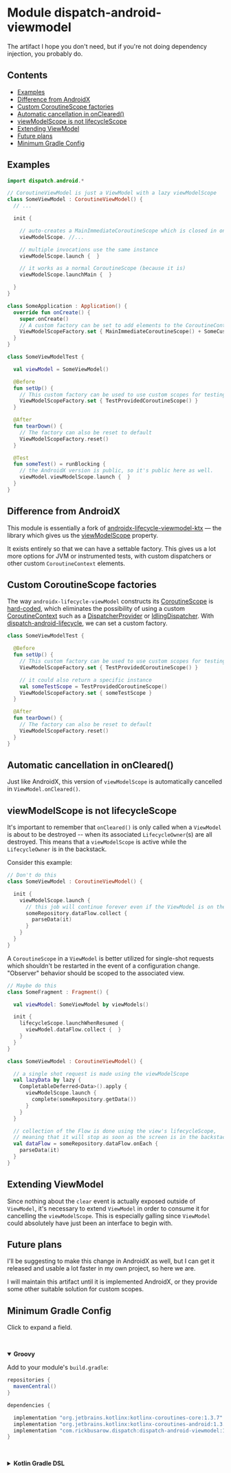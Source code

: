 # Module dispatch-android-viewmodel

The artifact I hope you don't need, but if you're not doing dependency injection, you probably do.
## Contents
<!--- TOC -->

* [Examples](#examples)
* [Difference from AndroidX](#difference-from-androidx)
* [Custom CoroutineScope factories](#custom-coroutinescope-factories)
* [Automatic cancellation in onCleared()](#automatic-cancellation-in-oncleared)
* [viewModelScope is not lifecycleScope](#viewmodelscope-is-not-lifecyclescope)
* [Extending ViewModel](#extending-viewmodel)
* [Future plans](#future-plans)
* [Minimum Gradle Config](#minimum-gradle-config)

<!--- END -->
## Examples

```Kotlin
import dispatch.android.*

// CoroutineViewModel is just a ViewModel with a lazy viewModelScope
class SomeViewModel : CoroutineViewModel() {
  // ...

  init {

    // auto-creates a MainImmediateCoroutineScope which is closed in onCleared()
    viewModelScope. //...

    // multiple invocations use the same instance
    viewModelScope.launch {  }

    // it works as a normal CoroutineScope (because it is)
    viewModelScope.launchMain {  }

  }
}

class SomeApplication : Application() {
  override fun onCreate() {
    super.onCreate()
    // A custom factory can be set to add elements to the CoroutineContext
    ViewModelScopeFactory.set { MainImmediateCoroutineScope() + SomeCustomElement() }
  }
}

class SomeViewModelTest {

  val viewModel = SomeViewModel()

  @Before
  fun setUp() {
    // This custom factory can be used to use custom scopes for testing
    ViewModelScopeFactory.set { TestProvidedCoroutineScope() }
  }

  @After
  fun tearDown() {
    // The factory can also be reset to default
    ViewModelScopeFactory.reset()
  }

  @Test
  fun someTest() = runBlocking {
    // the AndroidX version is public, so it's public here as well.
    viewModel.viewModelScope.launch {  }
  }
}
```

## Difference from AndroidX

This module is essentially a fork of [androidx-lifecycle-viewmodel-ktx] — the library which gives us the [viewModelScope][androidx-viewModelScope] property.

It exists entirely so that we can have a settable factory.  This gives us a lot more options for JVM or instrumented tests, with custom dispatchers or other custom `CoroutineContext` elements.

## Custom CoroutineScope factories

The way `androidx-lifecycle-viewModel` constructs its [CoroutineScope] is [hard-coded][androidx-lifecycle-viewmodel-ktx],
which eliminates the possibility of using a custom [CoroutineContext]
such as a [DispatcherProvider] or [IdlingDispatcher]. With [dispatch-android-lifecycle], we can set a custom factory.

``` kotlin
class SomeViewModelTest {

  @Before
  fun setUp() {
    // This custom factory can be used to use custom scopes for testing
    ViewModelScopeFactory.set { TestProvidedCoroutineScope() }

    // it could also return a specific instance
    val someTestScope = TestProvidedCoroutineScope()
    ViewModelScopeFactory.set { someTestScope }
  }

  @After
  fun tearDown() {
    // The factory can also be reset to default
    ViewModelScopeFactory.reset()
  }
}
```

## Automatic cancellation in onCleared()

Just like AndroidX, this version of `viewModelScope` is automatically cancelled in `ViewModel.onCleared()`.

## viewModelScope is not lifecycleScope

It's important to remember that `onCleared()` is only called when a `ViewModel` is about to be destroyed -- when its associated `LifecycleOwner`(s) are all destroyed.  This means that a `viewModelScope` is active while the `LifecycleOwner` is in the backstack.

Consider this example:

``` kotlin
// Don't do this
class SomeViewModel : CoroutineViewModel() {

  init {
    viewModelScope.launch {
      // this job will continue forever even if the ViewModel is on the backstack.
      someRepository.dataFlow.collect {
        parseData(it)
      }
    }
  }
}
```

A `CoroutineScope` in a `ViewModel` is better utilized for single-shot requests which shouldn't be restarted in the event of a configuration change.  "Observer" behavior should be scoped to the associated view.

``` kotlin
// Maybe do this
class SomeFragment : Fragment() {

  val viewModel: SomeViewModel by viewModels()

  init {
    lifecycleScope.launchWhenResumed {
      viewModel.dataFlow.collect {  }
    }
  }
}

class SomeViewModel : CoroutineViewModel() {

  // a single shot request is made using the viewModelScope
  val lazyData by lazy {
    CompletableDeferred<Data>().apply {
      viewModelScope.launch {
        complete(someRepository.getData())
      }
    }
  }

  // collection of the Flow is done using the view's lifecycleScope,
  // meaning that it will stop as soon as the screen is in the backstack
  val dataFlow = someRepository.dataFlow.onEach {
    parseData(it)
  }
}

```

## Extending ViewModel

Since nothing about the `clear` event is actually exposed outside of `ViewModel`, it's necessary to extend `ViewModel` in order to consume it for cancelling the `viewModelScope`.  This is especially galling since `ViewModel` could absolutely have just been an interface to begin with.

## Future plans

I'll be suggesting to make this change in AndroidX as well, but I can get it released and usable a lot faster in my own project, so here we are.

I will maintain this artifact until it is implemented AndroidX, or they provide some other suitable solution for custom scopes.

## Minimum Gradle Config
Click to expand a field.

&nbsp;<details open> <summary> <b>Groovy</b> </summary>

Add to your module's `build.gradle`:

``` groovy
repositories {
  mavenCentral()
}

dependencies {

  implementation "org.jetbrains.kotlinx:kotlinx-coroutines-core:1.3.7"
  implementation "org.jetbrains.kotlinx:kotlinx-coroutines-android:1.3.7"
  implementation "com.rickbusarow.dispatch:dispatch-android-viewmodel:1.0.0-beta03"
}
```

</details>


&nbsp;<details> <summary> <b>Kotlin Gradle DSL</b> </summary>

Add to your module's `build.gradle.kts`:

``` kotlin
repositories {
  mavenCentral()
}

dependencies {

  implementation("org.jetbrains.kotlinx:kotlinx-coroutines-core:1.3.7")
  implementation("org.jetbrains.kotlinx:kotlinx-coroutines-android:1.3.7")
  implementation("com.rickbusarow.dispatch:dispatch-android-viewmodel:1.0.0-beta03")
}
```

</details>

<!--- MODULE core-->
<!--- INDEX  -->
[DispatcherProvider]: https://rbusarow.github.io/Dispatch/core//dispatch.core/-dispatcher-provider/index.html
<!--- MODULE core-test-->
<!--- INDEX  -->
<!--- MODULE core-test-junit4-->
<!--- INDEX  -->
<!--- MODULE core-test-junit5-->
<!--- INDEX  -->
<!--- MODULE android-espresso-->
<!--- INDEX  -->
[IdlingDispatcher]: https://rbusarow.github.io/Dispatch/android-espresso//dispatch.android.espresso/-idling-dispatcher/index.html
<!--- MODULE android-lifecycle-->
<!--- INDEX  -->
<!--- MODULE android-viewmodel-->
<!--- INDEX  -->
<!--- MODULE android-viewmodel-->
<!--- INDEX  -->
<!--- END -->


[androidx-lifecycle-viewmodel-ktx]: https://cs.android.com/androidx/platform/frameworks/support/+/androidx-master-dev:lifecycle/lifecycle-viewmodel-ktx/src/main/java/androidx/lifecycle/ViewModel.kt;l=42
[CoroutineContext]: https://kotlinlang.org/api/latest/jvm/stdlib/kotlin.coroutines/-coroutine-context/
[CoroutineScope]: https://kotlin.github.io/kotlinx.coroutines/kotlinx-coroutines-core/kotlinx.coroutines/coroutine-scope.html
[dispatch-android-lifecycle]: https://rbusarow.github.io/Dispatch/android-lifecycle//index.html
[androidx-viewModelScope]: https://developer.android.com/topic/libraries/architecture/coroutines#viewmodelscope
